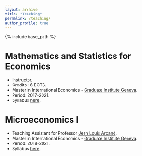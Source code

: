 ```yaml
---
layout: archive
title: "Teaching"
permalink: /teaching/
author_profile: true
---
```

{% include base_path %}

Mathematics and Statistics for Economics
===

  * Instructor.
  * Credits : 6 ECTS.
  * Master in International Economics - <a href="https://www.graduateinstitute.ch"> Graduate Institute Geneva</a>.
  * Period: 2017-2021.
  * Syllabus <a href="https://www.graduateinstitute.ch/sites/internet/files/2020-08/EI071.pdf">here</a>.

Microeconomics I
====
  * Teaching Assistant for Professor <a href="https://www.graduateinstitute.ch/arcand">Jean Louis Arcand</a>.
  * Master in International Economics - <a href="https://www.graduateinstitute.ch"> Graduate Institute Geneva</a>.
  * Period: 2018-2021.
  * Syllabus <a href="https://www.graduateinstitute.ch/sites/internet/files/2019-04/EI037.pdf">here</a>.

